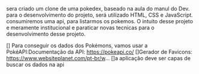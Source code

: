 sera criado um clone de uma pokedex, baseado na aula do manul do Dev.
para o desenvolvimento do projeto, será utilizado HTML, CSS e JavaScript.
consumiremos uma api, para listarmos os pokemos. O intuito desse projeto e meramente institucional e paraticar novas tecnicas para o desenvolvimento desse projeto.

[] Para conseguir os dados dos Pokémons, vamos usar a PokéAPI:Documentação da API: https://pokeapi.co/
[]Gerador de Favicons:
https://www.websiteplanet.com/pt-br/w...
[]a aplicação deve ser capas de buscar os dados na api
